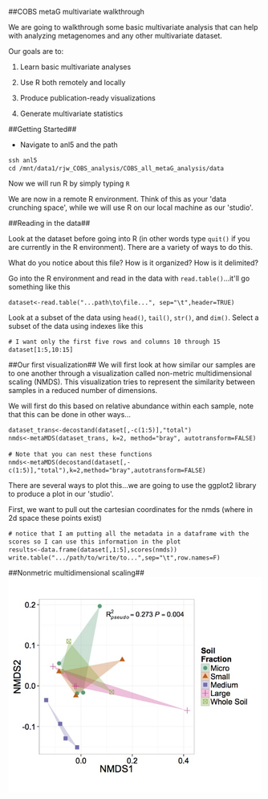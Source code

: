 ##COBS metaG multivariate walkthrough

[nmds]: https://raw.githubusercontent.com/ryanjw/COBS_all_metaG_analysis/master/walkthrough/nmds.jpg


We are going to walkthrough some basic multivariate analysis that can help with analyzing metagenomes and any other multivariate dataset.

Our goals are to:

1. Learn basic multivariate analyses

2. Use R both remotely and locally

3. Produce publication-ready visualizations

4. Generate multivariate statistics

##Getting Started##
- Navigate to anl5 and the path
```
ssh anl5
cd /mnt/data1/rjw_COBS_analysis/COBS_all_metaG_analysis/data
```
Now we will run R by simply typing ``R``

We are now in a remote R environment.  Think of this as your 'data crunching space', while we will use R on our local machine as our 'studio'.

##Reading in the data##

Look at the dataset before going into R (in other words type ``quit()`` if you are currently in the R environment).  There are a variety of ways to do this.

What do you notice about this file?  How is it organized?  How is it delimited?

Go into the R environment and read in the data with ``read.table()``...it'll go something like this
```
dataset<-read.table("...path\to\file...", sep="\t",header=TRUE)
```
Look at a subset of the data using `head()`, `tail()`, `str()`, and `dim()`.  Select a subset of the data using indexes like this
```
# I want only the first five rows and columns 10 through 15
dataset[1:5,10:15]
```
##Our first visualization##
We will first look at how similar our samples are to one another through a visualization called non-metric multidimensional scaling (NMDS).  This visualization tries to represent the similarity between samples in a reduced number of dimensions.

We will first do this based on relative abundance within each sample, note that this can be done in other ways...
```
dataset_trans<-decostand(dataset[,-c(1:5)],"total")
nmds<-metaMDS(dataset_trans, k=2, method="bray", autotransform=FALSE)

# Note that you can nest these functions
nmds<-metaMDS(decostand(dataset[,-c(1:5)],"total"),k=2,method="bray",autotransform=FALSE)

```
There are several ways to plot this...we are going to use the ggplot2 library to produce a plot in our 'studio'.

First, we want to pull out the cartesian coordinates for the nmds (where in 2d space these points exist)
```
# notice that I am putting all the metadata in a dataframe with the scores so I can use this information in the plot
results<-data.frame(dataset[,1:5],scores(nmds))
write.table(".../path/to/write/to...",sep="\t",row.names=F)
```


##Nonmetric multidimensional scaling##
![alt text][nmds]
